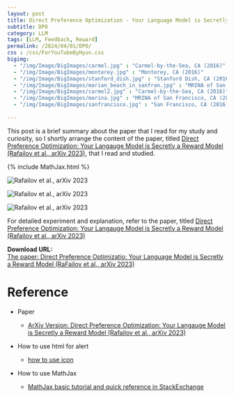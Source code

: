 ```yaml
---
layout: post
title: Direct Preference Optimization - Your Language Model is Secretly a Reward Model
subtitle: DPO
category: LLM
tags: [LLM, Feedback, Reward]
permalink: /2024/04/01/DPO/
css : /css/ForYouTubeByHyun.css
bigimg: 
  - "/img/Image/BigImages/carmel.jpg" : "Carmel-by-the-Sea, CA (2016)"
  - "/img/Image/BigImages/monterey.jpg" : "Monterey, CA (2016)"
  - "/img/Image/BigImages/stanford_dish.jpg" : "Stanford Dish, CA (2016)"
  - "/img/Image/BigImages/marian_beach_in_sanfran.jpg" : "MRINA of San Francisco, CA (2016)"
  - "/img/Image/BigImages/carmel2.jpg" : "Carmel-by-the-Sea, CA (2016)"
  - "/img/Image/BigImages/marina.jpg" : "MRINA of San Francisco, CA (2016)"
  - "/img/Image/BigImages/sanfrancisco.jpg" : "San Francisco, CA (2016)"
  
---
```


This post is a brief summary about the paper that I read for my study and curiosity, so I shortly arrange the content of the paper, titled [Direct Preference Optimization: Your Langauge Model is Secretly a Reward Model (Rafailov et al., arXiv 2023)](https://arxiv.org/abs/2305.18290), that I read and studied. 

{% include MathJax.html %}



![Rafailov et al., arXiv 2023]()

![Rafailov et al., arXiv 2023]()


![Rafailov et al., arXiv 2023]()


For detailed experiment and explanation, refer to the paper, titled [Direct Preference Optimization: Your Langauge Model is Secretly a Reward Model (Rafailov et al., arXiv 2023)](https://arxiv.org/abs/2305.18290)

<div class="alert alert-success" role="alert"><i class="fa fa-paperclip fa-lg"></i> <b>Download URL: </b><br>
  <a href="https://arxiv.org/abs/2305.18290">The paper: Direct Preference Optimizatio: Your Language Model is Secretly a Reward Model (RaFailov et al., arXiv 2023)</a></div>

# Reference 

- Paper 
  - [ArXiv Version: Direct Preference Optimization: Your Langauge Model is Secretly a Reward Model (Rafailov et al., arXiv 2023)](https://arxiv.org/abs/2305.18290)
  
- How to use html for alert
  - [how to use icon](http://idratherbewriting.com/documentation-theme-jekyll/mydoc_icons.html)
 
- How to use MathJax 
  - [MathJax basic tutorial and quick reference in StackExchange](https://math.meta.stackexchange.com/questions/5020/mathjax-basic-tutorial-and-quick-reference)

